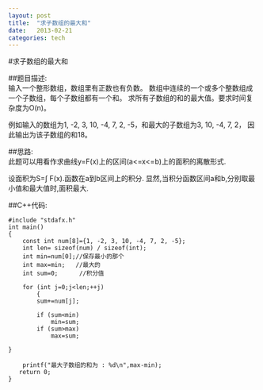 ```yaml
---
layout: post
title:  "求子数组的最大和"
date:   2013-02-21  
categories: tech
---
```



#求子数组的最大和  

##题目描述:  
输入一个整形数组，数组里有正数也有负数。
数组中连续的一个或多个整数组成一个子数组，每个子数组都有一个和。
求所有子数组的和的最大值。要求时间复杂度为O(n)。

例如输入的数组为1, -2, 3, 10, -4, 7, 2, -5，和最大的子数组为3, 10, -4, 7, 2，
因此输出为该子数组的和18。


##思路:  
此题可以用看作求曲线y=F(x)上的区间(a<=x<=b)上的面积的离散形式.

设面积为S=∫<ab> F(x).函数在a到b区间上的积分.
显然,当积分函数区间a和b,分别取最小值和最大值时,面积最大.  

##C++代码:    

	#include "stdafx.h"
	int main()
	{
	    const int num[8]={1, -2, 3, 10, -4, 7, 2, -5};
	    int len= sizeof(num) / sizeof(int);
	    int min=num[0];//保存最小的那个
	    int max=min;   //最大的
	    int sum=0;      //积分值
	    
	    for (int j=0;j<len;++j)
		    {
	        sum+=num[j];  
	        
			if (sum<min)
	            min=sum;
	        if (sum>max)
	            max=sum;
	            
	}
	
	    printf("最大子数组的和为 : %d\n",max-min);
	   return 0;
	}



